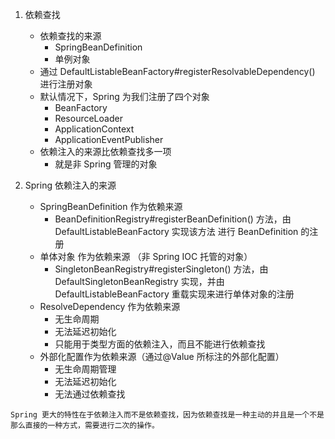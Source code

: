 1. 依赖查找
    - 依赖查找的来源
        - SpringBeanDefinition
        - 单例对象
    - 通过 DefaultListableBeanFactory#registerResolvableDependency() 进行注册对象
    - 默认情况下，Spring 为我们注册了四个对象
        - BeanFactory
        - ResourceLoader
        - ApplicationContext
        - ApplicationEventPublisher
    - 依赖注入的来源比依赖查找多一项
        - 就是非 Spring 管理的对象

2. Spring 依赖注入的来源
    - SpringBeanDefinition 作为依赖来源
        - BeanDefinitionRegistry#registerBeanDefinition() 方法，由DefaultListableBeanFactory 实现该方法 进行
          BeanDefinition 的注册
    - 单体对象 作为依赖来源 （非 Spring IOC 托管的对象）
        - SingletonBeanRegistry#registerSingleton() 方法，由 DefaultSingletonBeanRegistry 实现，并由
          DefaultListableBeanFactory 重载实现来进行单体对象的注册
    - ResolveDependency 作为依赖来源
        - 无生命周期
        - 无法延迟初始化
        - 只能用于类型方面的依赖注入，而且不能进行依赖查找
    - 外部化配置作为依赖来源（通过@Value 所标注的外部化配置）
        - 无生命周期管理
        - 无法延迟初始化
        - 无法通过依赖查找

`Spring 更大的特性在于依赖注入而不是依赖查找，因为依赖查找是一种主动的并且是一个不是那么直接的一种方式，需要进行二次的操作。`

